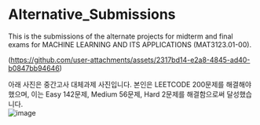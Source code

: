 # Alternative_Submissions
This is the submissions of the alternate projects for midterm and final exams for MACHINE LEARNING AND ITS APPLICATIONS (MAT3123.01-00).

(https://github.com/user-attachments/assets/2317bd14-e2a8-4845-ad40-b0847bb94646)

아래 사진은 중간고사 대체과제 사진입니다. 본인은 LEETCODE 200문제를 해결해야 했으며, 이는 Easy 142문제, Medium 56문제, Hard 2문제를 해결함으로써 달성했습니다.
<br>
![image](https://github.com/user-attachments/assets/d304b064-e627-4f20-9404-b2601f137d4d)
